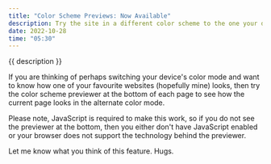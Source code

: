```yaml
---
title: "Color Scheme Previews: Now Available"
description: Try the site in a different color scheme to the one your device is set to.
date: 2022-10-28
time: "05:30"
---
```


{{ description }}

If you are thinking of perhaps switching your device's color mode and want to know how one of your favourite websites (hopefully mine) looks, then try the color scheme previewer at the bottom of each page to see how the current page looks in the alternate color mode.

Please note, JavaScript is required to make this work, so if you do not see the previewer at the bottom, then you either don't have JavaScript enabled or your browser does not support the technology behind the previewer.

Let me know what you think of this feature. Hugs.